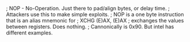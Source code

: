 ; NOP - No-Operation. Just there to pad/align bytes, or delay time.
; Attackers use this to make simple exploits.
; NOP is a one byte instruction that is an alias mnemonic for
; XCHG (E)AX, (E)AX
; exchanges the values between registers. Does nothing.
; Cannonically is 0x90. But intel has different examples.

